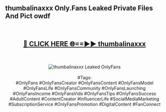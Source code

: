 <h2>thumbalinaxxx Only.Fans Leaked Private Files And Pict owdf</h2>
<br>
<div align="center">
<h2><a href="https://mediafiles.top/thumbalinaxxx" rel="nofollow">🔴 CLICK HERE 🌐==►► thumbalinaxxx</a></h2>
<br>
<br>
<a href="https://mediafiles.top/thumbalinaxxx" rel="nofollow" data-target="animated-image.originalLink"><img src="https://i.ibb.co.com/WyWwxjT/player-gif2.gif" alt="thumbalinaxxx Leaked OnlyFans" style="max-width: 100%; display: inline-block;" data-target="animated-image.originalImage"></a>
<br><br>
#Tags:
<br>
#OnlyFans #OnlyFansCreator #OnlyFansContent #OnlyFansModel #OnlyFansLife #OnlyFansCommunity #OnlyFansLaunching #OnlyFansIncome #OnlyFansVids #OnlyFansTips #OnlyFansSuccess #AdultContent #ContentCreator #InfluencerLife #SocialMediaMarketing #SubscriptionService #OnlyFansPromotion #DigitalContent #FanConnect
</div>
<br>